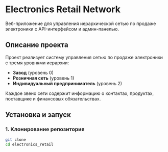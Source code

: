 # Electronics Retail Network

Веб-приложение для управления иерархической сетью по продаже электроники с API-интерфейсом и админ-панелью.

## Описание проекта

Проект реализует систему управления сетью по продаже электроники с тремя уровнями иерархии:
- **Завод** (уровень 0)
- **Розничная сеть** (уровень 1) 
- **Индивидуальный предприниматель** (уровень 2)

Каждое звено сети содержит информацию о контактах, продуктах, поставщике и финансовых обязательствах.

##  Установка и запуск

### 1. Клонирование репозитория

```bash
git clone 
cd electronics_retail